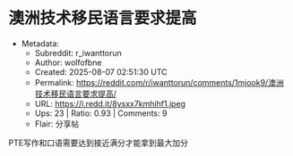 # 澳洲技术移民语言要求提高

- Metadata:
  - Subreddit: r_iwanttorun
  - Author: wolfofbne
  - Created: 2025-08-07 02:51:30 UTC
  - Permalink: https://reddit.com/r/iwanttorun/comments/1mjook9/澳洲技术移民语言要求提高/
  - URL: https://i.redd.it/8ysxx7kmhihf1.jpeg
  - Ups: 23 | Ratio: 0.93 | Comments: 9
  - Flair: 分享帖


PTE写作和口语需要达到接近满分才能拿到最大加分

